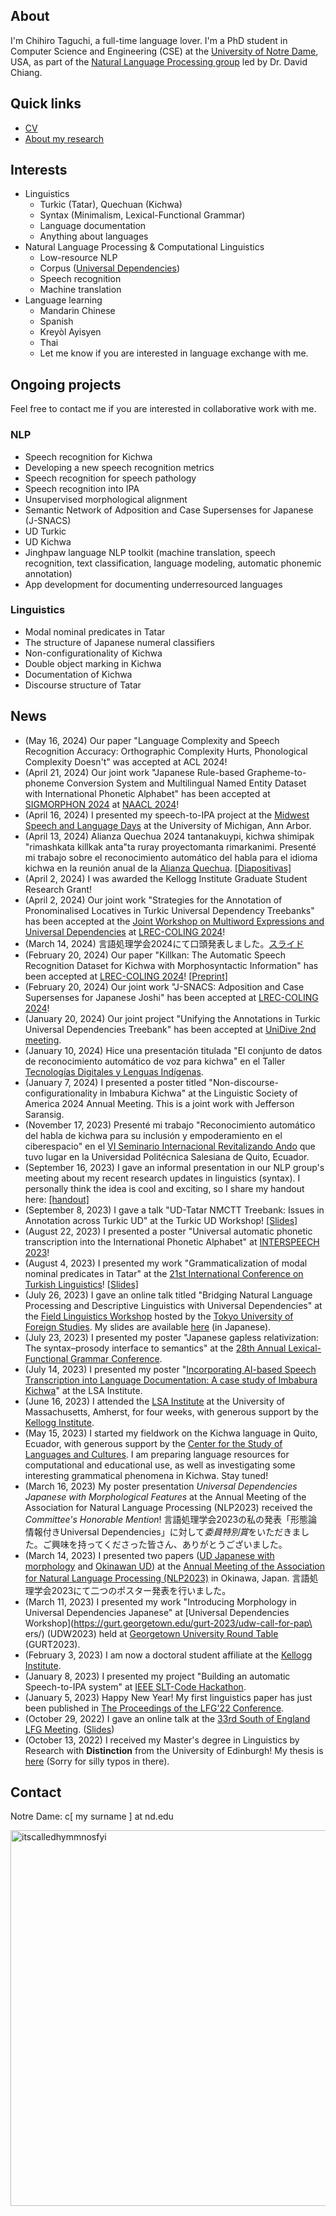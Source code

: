 ## About

I'm Chihiro Taguchi, a full-time language lover.
I'm a PhD student in Computer Science and Engineering (CSE) at the [University of Notre Dame](https://nd.edu), USA,
as part of the [Natural Language Processing group](https://nlp.nd.edu) led by Dr. David Chiang.
<br />

## Quick links
- [CV](./assets/pdf/CV.pdf)
- [About my research](./about.md)

## Interests
- Linguistics
    - Turkic (Tatar), Quechuan (Kichwa)
    - Syntax (Minimalism, Lexical-Functional Grammar)
    - Language documentation
    - Anything about languages
- Natural Language Processing & Computational Linguistics
    - Low-resource NLP
    - Corpus ([Universal Dependencies](https://universaldependencies.org))
    - Speech recognition
    - Machine translation
- Language learning
    - Mandarin Chinese
    - Spanish
    - Kreyòl Ayisyen
    - Thai
    - Let me know if you are interested in language exchange with me.


## Ongoing projects
Feel free to contact me if you are interested in collaborative work with me.
### NLP
- Speech recognition for Kichwa
- Developing a new speech recognition metrics
- Speech recognition for speech pathology
- Speech recognition into IPA
- Unsupervised morphological alignment
- Semantic Network of Adposition and Case Supersenses for Japanese (J-SNACS)
- UD Turkic
- UD Kichwa
- Jinghpaw language NLP	toolkit	(machine translation, speech recognition, text classification, language modeling, automatic phonemic annotation)
- App development for documenting underresourced languages

### Linguistics
- Modal nominal predicates in Tatar
- The structure of Japanese numeral classifiers
- Non-configurationality of Kichwa
- Double object marking in Kichwa
- Documentation of Kichwa
- Discourse structure of Tatar

## News
- (May 16, 2024) Our paper "Language Complexity and Speech Recognition Accuracy: Orthographic Complexity Hurts, Phonological Complexity Doesn't" was accepted at ACL 2024!
- (April 21, 2024) Our joint work "Japanese Rule-based Grapheme-to-phoneme Conversion System and Multilingual Named Entity Dataset with International Phonetic Alphabet" has been accepted at [SIGMORPHON 2024](https://sigmorphon.github.io/workshops/2024/) at [NAACL 2024](https://2024.naacl.org)!
- (April 16, 2024) I presented my speech-to-IPA project at the [Midwest Speech and Language Days](https://ai.engin.umich.edu/news/midwest-speech-and-language-days) at the University of Michigan, Ann Arbor.
- (April 13, 2024) Alianza Quechua 2024 tantanakuypi, kichwa shimipak "rimashkata killkak anta"ta ruray proyectomanta rimarkanimi. Presenté mi trabajo sobre el reconocimiento automático del habla para el idioma kichwa en la reunión anual de la [Alianza Quechua](https://thequechua.org). [[Diapositivas]](./assets/pdf/QA2024slides.pdf)
- (April 2, 2024) I was awarded the Kellogg Institute Graduate Student Research Grant!
- (April 2, 2024) Our joint work "Strategies for the Annotation of Pronominalised Locatives in Turkic Universal Dependency Treebanks" has been accepted at the [Joint Workshop on Multiword Expressions and Universal Dependencies](https://multiword.org/mweud2024/) at [LREC-COLING 2024](https://lrec-coling-2024.org)!
- (March 14, 2024) 言語処理学会2024にて口頭発表しました。[スライド](./assets/pdf/NLP2024slides.pdf)
- (February 20, 2024) Our paper "Killkan: The Automatic Speech Recognition Dataset for Kichwa with Morphosyntactic Information" has been accepted at [LREC-COLING 2024](https://lrec-coling-2024.org)! [[Preprint]](https://arxiv.org/abs/2404.15501)
- (February 20, 2024) Our joint work "J-SNACS: Adposition and Case Supersenses for Japanese Joshi" has been accepted at [LREC-COLING 2024](https://lrec-coling-2024.org)! 
- (January 20, 2024) Our joint project "Unifying the Annotations in Turkic Universal Dependencies Treebank" has been accepted at [UniDive 2nd meeting](https://unidive.lisn.upsaclay.fr/doku.php?id=meetings:general_meetings:2nd_unidive_general_meeting).
- (January 10, 2024) Hice una presentación titulada "El conjunto de datos de reconocimiento automático de voz para kichwa" en el Taller [Tecnologías Digitales y Lenguas Indígenas](https://ws.dcc.uchile.cl).
- (January 7, 2024) I presented a poster titled "Non-discourse-configurationality in Imbabura Kichwa" at the Linguistic Society of America 2024 Annual Meeting. This is a joint work with Jefferson Saransig.
- (November 17, 2023) Presenté mi trabajo "Reconocimiento automático del habla de kichwa para su inclusión y empoderamiento en el ciberespacio" en el [VI Seminario Internacional Revitalizando Ando](https://revitalizandoando.ups.edu.ec) que tuvo lugar en la Universidad Politécnica Salesiana de Quito, Ecuador.
- (September 16, 2023) I gave an informal presentation in our NLP group's meeting about my recent research updates in linguistics (syntax). I personally think the idea is cool and exciting, so I share my handout here: [[handout]](./assets/pdf/AME_NLP_reading_group.pdf)
- (September 8, 2023) I gave a talk "UD-Tatar NMCTT Treebank: Issues in Annotation across Turkic UD" at the Turkic UD Workshop! [[Slides]](./assets/pdf/UDTurkic2023_Slides.pdf)
- (August 22, 2023) I presented a poster "Universal automatic phonetic transcription into the International Phonetic Alphabet" at [INTERSPEECH 2023](https://interspeech2023.org/)!
- (August 4, 2023) I presented my work "Grammaticalization of modal nominal predicates in Tatar" at the [21st International Conference on Turkish Linguistics](https://ictl.uni-mainz.de/)! [[Slides]](./assets/pdf/ICTL_Tatar_modal_nominal_predicate.pdf)
- (July 26, 2023) I gave an online talk titled "Bridging Natural Language Processing and Descriptive Linguistics with Universal Dependencies" at the [Field Linguistics Workshop](https://lingdy.aa-ken.jp/en/news/15787) hosted by the [Tokyo University of Foreign Studies](http://www.tufs.ac.jp/english/). My slides are available [here](./assets/pdf/UD_langdoc.pdf) (in Japanese).
- (July 23, 2023) I presented my poster "Japanese gapless relativization: The syntax–prosody interface to semantics" at the [28th Annual Lexical-Functional Grammar Conference](https://sas.rochester.edu/cls/lfg23/).
- (July 14, 2023) I presented my poster "[Incorporating AI-based Speech Transcription into Language Documentation: A case study of Imbabura Kichwa](./assets/pdf/LSA_Institute2023_poster.pdf)" at the LSA Institute.
- (June 16, 2023) I attended the [LSA Institute](https://blogs.umass.edu/lingstitute2023/) at the University of Massachusetts, Amherst, for four weeks, with generous support by the [Kellogg Institute](https://kellogg.nd.edu/).
- (May 15, 2023) I started my fieldwork on the Kichwa language in Quito, Ecuador, with generous support by the [Center for the Study of Languages and Cultures](https://cslc.nd.edu/). I am preparing language resources for computational and educational use, as well as investigating some interesting grammatical phenomena in Kichwa. Stay tuned!
- (March 16, 2023) My poster presentation *Universal Dependencies Japanese with Morphological Features* at the Annual Meeting of the Association for Natural Language Processing (NLP2023) received the *Committee's Honorable Mention*!
言語処理学会2023の私の発表「形態論情報付きUniversal Dependencies」に対して*委員特別賞*をいただきました。ご興味を持ってくださった皆さん、ありがとうございました。
- (March 14, 2023) I presented two papers ([UD Japanese with morphology](https://www.anlp.jp/proceedings/annual_meeting/2023/pdf_dir/P3-6.pdf) and [Okinawan UD](https://www.anlp.jp/proceedings/annual_meeting/2023/pdf_dir/P3-8.pdf))  at the [Annual Meeting of the Association for Natural Language Processing (NLP2023)](https://www.anlp.jp/nlp2023/) in Okinawa, Japan.
言語処理学会2023にて二つのポスター発表を行いました。
- (March 11, 2023) I presented my work "Introducing Morphology in Universal Dependencies Japanese" at [Universal Dependencies Workshop](https://gurt.georgetown.edu/gurt-2023/udw-call-for-pap\
ers/) (UDW2023) held at [Georgetown University Round Table](https://gurt.georgetown.edu/gurt-2023/) (GURT2023).
- (February 3, 2023) I am now a doctoral student affiliate at the [Kellogg Institute](https://kellogg.nd.edu).
- (January 8, 2023) I presented my project "Building an automatic Speech-to-IPA system" at [IEEE SLT-Code Hackathon](https://slt2022.org/hackathon.php).
- (January 5, 2023) Happy New Year! My first linguistics paper has just been published in [The Proceedings of the LFG'22 Conference](https://ojs.ub.uni-konstanz.de/lfg/index.php/main/index).
- (October 29, 2022) I gave an online talk at the [33rd South of England LFG Meeting](https://sites.google.com/site/selfgmeetings/south-of-england-lfg-meetings/se-lfg33). ([Slides](./assets/pdf/LFG_SE.pdf))
- (October 13, 2022) I received my Master's degree in Linguistics by Research with <b>Distinction</b> from the University of Edinburgh!
My thesis is [here](./assets/pdf/MScR_dissertation_final.pdf) (Sorry for silly typos in there).

## Contact
Notre Dame: c[ my surname ] at nd.edu

<img width="601" alt="itscalledhymmnosfyi" src="https://user-images.githubusercontent.com/72488381/213342087-609e6bf7-07c2-4a76-b529-710e34e11c1e.png">
